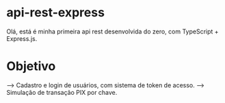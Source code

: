 # api-rest-express

Olá, está é minha primeira api rest desenvolvida do zero, com TypeScript + Express.js.

# Objetivo

--> Cadastro e login de usuários, com sistema de token de acesso.
--> Simulação de transação PIX por chave.

